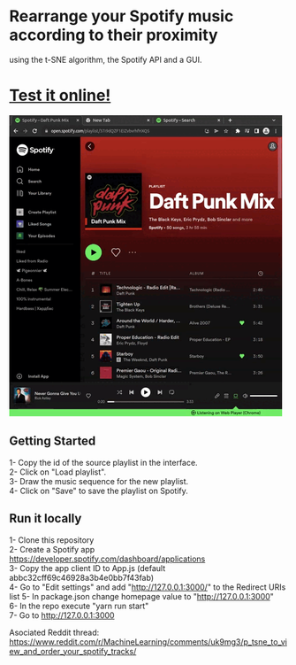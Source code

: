 # Rearrange your Spotify music according to their proximity
using the t-SNE algorithm, the Spotify API and a GUI.

# [Test it online!](https://wd400.github.io/Spotify_t-sne_playlist/)


![](demo.gif)

## Getting Started


1- Copy the id of the source playlist in the interface.  
2- Click on "Load playlist".  
3- Draw the music sequence for the new playlist.  
4- Click on "Save" to save the playlist on Spotify.  


## Run it locally  
1- Clone this repository  
2- Create a Spotify app https://developer.spotify.com/dashboard/applications  
3- Copy the app client ID to App.js (default abbc32cff69c46928a3b4e0bb7f43fab)  
4- Go to "Edit settings" and add  "http://127.0.0.1:3000/" to the Redirect URIs list
5- In package.json change homepage value to "http://127.0.0.1:3000"  
6- In the repo execute "yarn run start"  
7- Go to http://127.0.0.1:3000  


Asociated Reddit thread: https://www.reddit.com/r/MachineLearning/comments/uk9mg3/p_tsne_to_view_and_order_your_spotify_tracks/
